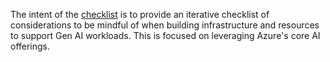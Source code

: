 The intent of the [checklist](./checklist.md) is to provide an iterative checklist of considerations to be mindful of when building infrastructure and
resources to support Gen AI workloads. This is focused on leveraging Azure's core AI offerings.
